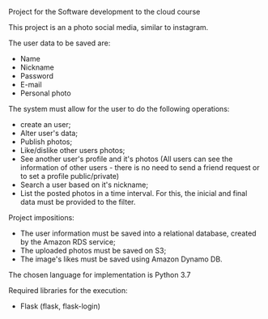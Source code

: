 Project for the Software development to the cloud course

This project is an a photo social media, similar to instagram.

The user data to be saved are:  
+ 	 Name  
+	 Nickname  
+	 Password  
+	 E-mail  
+	 Personal photo  
	
The system must allow for the user to do the following operations:  
- 	 create an user;  
-	 Alter user's data;  
-	 Publish photos;  
-	Like/dislike other users photos;  
-	See another user's profile and it's photos (All users can see the information of other users - there is no need to send a friend request or to set a profile public/private)  
-	Search a user based on it's nickname;  
-	List the posted photos in a time interval. For this, the inicial and final data must be provided to the filter.  

Project impositions:   
-	The user information must be saved into a relational database, created by the Amazon RDS service;   
-	The uploaded photos must be saved on S3;  
-	The image's likes must be saved using Amazon Dynamo DB.  

The chosen language for implementation is Python 3.7

Required libraries for the execution:
 - Flask (flask, flask-login)
